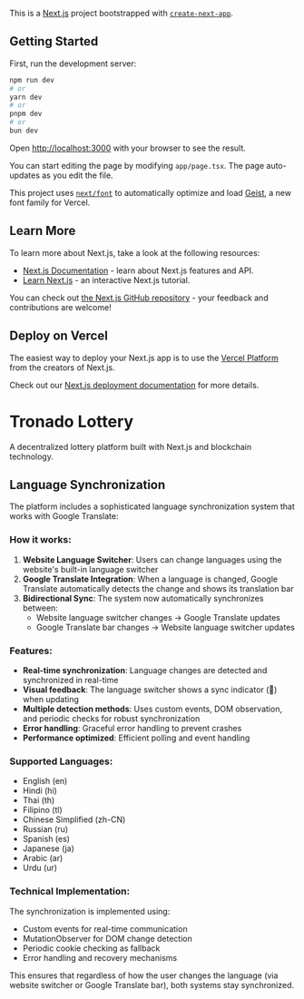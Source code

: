 This is a [Next.js](https://nextjs.org) project bootstrapped with [`create-next-app`](https://nextjs.org/docs/app/api-reference/cli/create-next-app).

## Getting Started

First, run the development server:

```bash
npm run dev
# or
yarn dev
# or
pnpm dev
# or
bun dev
```

Open [http://localhost:3000](http://localhost:3000) with your browser to see the result.

You can start editing the page by modifying `app/page.tsx`. The page auto-updates as you edit the file.

This project uses [`next/font`](https://nextjs.org/docs/app/building-your-application/optimizing/fonts) to automatically optimize and load [Geist](https://vercel.com/font), a new font family for Vercel.

## Learn More

To learn more about Next.js, take a look at the following resources:

- [Next.js Documentation](https://nextjs.org/docs) - learn about Next.js features and API.
- [Learn Next.js](https://nextjs.org/learn) - an interactive Next.js tutorial.

You can check out [the Next.js GitHub repository](https://github.com/vercel/next.js) - your feedback and contributions are welcome!

## Deploy on Vercel

The easiest way to deploy your Next.js app is to use the [Vercel Platform](https://vercel.com/new?utm_medium=default-template&filter=next.js&utm_source=create-next-app&utm_campaign=create-next-app-readme) from the creators of Next.js.

Check out our [Next.js deployment documentation](https://nextjs.org/docs/app/building-your-application/deploying) for more details.
# Tronado Lottery

A decentralized lottery platform built with Next.js and blockchain technology.

## Language Synchronization

The platform includes a sophisticated language synchronization system that works with Google Translate:

### How it works:

1. **Website Language Switcher**: Users can change languages using the website's built-in language switcher
2. **Google Translate Integration**: When a language is changed, Google Translate automatically detects the change and shows its translation bar
3. **Bidirectional Sync**: The system now automatically synchronizes between:
   - Website language switcher changes → Google Translate updates
   - Google Translate bar changes → Website language switcher updates

### Features:

- **Real-time synchronization**: Language changes are detected and synchronized in real-time
- **Visual feedback**: The language switcher shows a sync indicator (🔄) when updating
- **Multiple detection methods**: Uses custom events, DOM observation, and periodic checks for robust synchronization
- **Error handling**: Graceful error handling to prevent crashes
- **Performance optimized**: Efficient polling and event handling

### Supported Languages:

- English (en)
- Hindi (hi)
- Thai (th)
- Filipino (tl)
- Chinese Simplified (zh-CN)
- Russian (ru)
- Spanish (es)
- Japanese (ja)
- Arabic (ar)
- Urdu (ur)

### Technical Implementation:

The synchronization is implemented using:
- Custom events for real-time communication
- MutationObserver for DOM change detection
- Periodic cookie checking as fallback
- Error handling and recovery mechanisms

This ensures that regardless of how the user changes the language (via website switcher or Google Translate bar), both systems stay synchronized.
